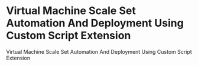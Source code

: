 # Virtual Machine Scale Set Automation And Deployment Using Custom Script Extension

Virtual Machine Scale Set Automation And Deployment Using Custom Script Extension
